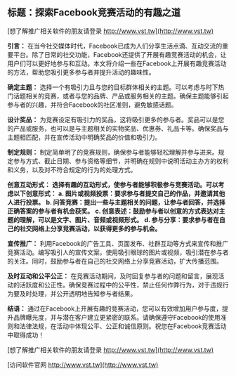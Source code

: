 ## **标题：探索Facebook竞赛活动的有趣之道**

[想了解推广相关软件的朋友请登录 http://www.vst.tw](http://www.vst.tw)

**引言：**
在当今社交媒体时代，Facebook已成为人们分享生活点滴、互动交流的重要平台。除了日常的社交功能，Facebook还提供了开展有趣竞赛活动的机会，让用户们可以更好地参与和互动。本文将介绍一些在Facebook上开展有趣竞赛活动的方法，帮助您吸引更多参与者并提升活动的趣味性。

**确定主题：**
选择一个有吸引力且与您的目标群体相关的主题。可以考虑与时下热门话题相关的竞赛，或者与您的品牌、产品或服务相关的主题。确保主题能够引起参与者的兴趣，并符合Facebook的社区准则，避免敏感话题。

**设计奖品：**
为竞赛设定有吸引力的奖品，这将吸引更多的参与者。奖品可以是您的产品或服务，也可以是与主题相关的实物奖品、优惠券、礼品卡等。确保奖品与主题相匹配，并在宣传活动中明确奖品的价值和吸引力。

**制定规则：**
制定简单明了的竞赛规则，确保参与者能够轻松理解并参与进来。规定参与方式、截止日期、参与资格等细节，并明确在规则中说明活动主办方的权利和义务，以及对不符合规定的行为的处理方式。

**创意互动形式：**
**选择有趣的互动形式，使参与者能够积极参与竞赛活动。可以考虑以下创意形式：**
**a. 图片或视频投票：要求参与者提交自己的作品，并邀请其他人进行投票。**
**b. 问答竞赛：提出一些与主题相关的问题，让参与者回答，并选择正确答案的参与者有机会获奖。**
**c. 创意表述：鼓励参与者以创意的方式表达对主题的理解，可以是文字、图片、音频或视频形式。**
**d. 参与分享：要求参与者在自己的社交网络上分享竞赛活动，以获得更多的参与机会。**

**宣传推广：**
利用Facebook的广告工具、页面发布、社群互动等方式来宣传和推广竞赛活动。编写吸引人的宣传文案，使用吸引眼球的图片或视频，吸引潜在参与者的关注。同时，鼓励参与者在自己的社交网络上分享竞赛活动，扩大传播范围。

**及时互动和公平公正：**
在竞赛活动期间，及时回复参与者的问题和留言，展现活动的活跃度和公正性。确保竞赛过程中的公平性，禁止任何作弊行为，对于违规行为要及时处理，并公开透明地告知参与者结果。

**结语：**
通过在Facebook上开展有趣的竞赛活动，您可以有效增加用户参与度，提升品牌曝光度，并与潜在客户建立更紧密的联系。请确保遵守Facebook的使用准则和法律法规，在活动中体现公平、公正和诚信原则。祝您在Facebook竞赛活动中取得成功！

[想了解推广相关软件的朋友请登录 http://www.vst.tw](http://www.vst.tw)


[访问软件官网 http://www.vst.tw](http://www.vst.tw)
